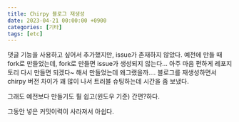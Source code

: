 ```yaml
---
title: Chirpy 블로그 재생성
date: 2023-04-21 00:00:00 +0900
categories: [기타]
tags: [etc]
---
```


댓글 기능을 사용하고 싶어서 추가했지만, issue가 존재하지 않았다. 예전에 만들 때 fork로 만들었는데, fork로 만들면 issue가 생성되지 않는다...
아주 마음 편하게 레포지토리 다시 만들면 되겠다~ 해서 만들었는데 왜그랬을까....
블로그를 재생성하면서 chirpy 버전 차이가 꽤 많이 나서 트러블 슈팅하는데 시간을 좀 보냈다.

그래도 예전보다 만들기도 훨 쉽고(윈도우 기준) 간편?하다.

그동안 넣은 커밋이력이 사라져서 아쉽다.